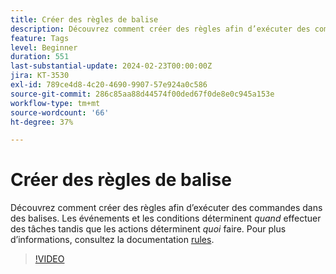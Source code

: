 ```yaml
---
title: Créer des règles de balise
description: Découvrez comment créer des règles afin d’exécuter des commandes dans des balises. Les événements et les conditions déterminent *quand* effectuer des tâches tandis que les actions déterminent* ce* faire.
feature: Tags
level: Beginner
duration: 551
last-substantial-update: 2024-02-23T00:00:00Z
jira: KT-3530
exl-id: 789ce4d8-4c20-4690-9907-57e924a0c586
source-git-commit: 286c85aa88d44574f00ded67f0de8e0c945a153e
workflow-type: tm+mt
source-wordcount: '66'
ht-degree: 37%

---
```


# Créer des règles de balise

Découvrez comment créer des règles afin d’exécuter des commandes dans des balises. Les événements et les conditions déterminent *quand* effectuer des tâches tandis que les actions déterminent *quoi* faire. Pour plus d’informations, consultez la documentation [rules](https://experienceleague.adobe.com/docs/experience-platform/tags/ui/rules.html?lang=fr).

>[!VIDEO](https://video.tv.adobe.com/v/3430490/?learn=on&enablevpops&captions=fre_fr)
